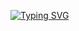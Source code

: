 [![Typing SVG](https://readme-typing-svg.demolab.com?font=Fira+Code&pause=2000&color=15F74F&center=true&width=435&lines=Hi+!!+I'm+Antonio+Cancemi+Welcome+to+my+GitHub)](https://git.io/typing-svg)
<!--
**AntonioCancemi/AntonioCancemi** is a ✨ _special_ ✨ repository because its `README.md` (this file) appears on your GitHub profile.

Here are some ideas to get you started:

- 🔭 I’m currently working on ...
- 🌱 I’m currently learning ...
- 👯 I’m looking to collaborate on ...
- 🤔 I’m looking for help with ...
- 💬 Ask me about ...
- 📫 How to reach me: ...
- 😄 Pronouns: ...
- ⚡ Fun fact: ...
-->
